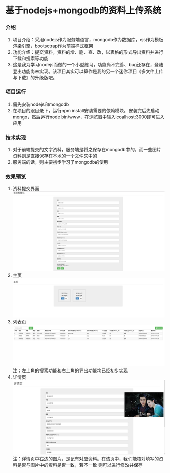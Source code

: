 # 基于nodejs+mongodb的资料上传系统
### 介绍
1. 项目介绍：采用nodejs作为服务端语言，mongodb作为数据库，ejs作为模板渲染引擎，bootsctrap作为前端样式框架
2. 功能介绍：提交资料，资料的增、删、查、改，以表格的形式导出资料并进行下载和搜索等功能
3. 这是我为学习nodejs而做的一个小型练习，功能尚不完善、bug还存在，登陆登出功能尚未实现。该项目其实可以算作是我的另一个迷你项目《多文件上传与下载》的升级版吧。
### 项目运行
1. 需先安装nodejs和mongodb
2. 在项目的跟目录下，运行npm install安装需要的依赖模块。安装完后先启动mongo，然后运行node bin/www，在浏览器中输入lcoalhost:3000即可进入应用
### 技术实现
1. 对于前端提交的文字资料，服务端是将之保存在mongodb中的，而一些图片资料则是直接保存在本地的一个文件夹中的
2. 服务端的话，则主要初步学习了mongodb的使用
### 效果预览
1. 资料提交界面
![](./screenshot/update.png) 
2. 主页
![](./screenshot/home.png) 
3. 列表页
![](./screenshot/list.png)
注：左上角的搜索功能和右上角的导出功能均已经初步实现
4. 详情页
![](./screenshot/detail.png) 
注：详情页中右边的图片，是记有对应资料。在该页中，我们能核对填写的资料是否与图片中的资料是否一致，若不一致 则可以进行修改并保存